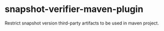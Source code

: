 # snapshot-verifier-maven-plugin
Restrict snapshot version third-party artifacts to be used in maven project.
